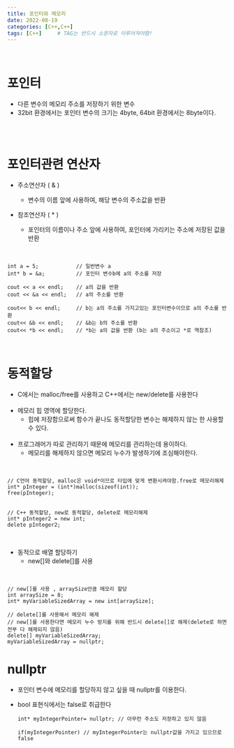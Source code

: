 ```yaml
---
title: 포인터와 메모리
date: 2022-08-19
categories: [C++,C++]
tags: [C++]		# TAG는 반드시 소문자로 이루어져야함!
---
```




<br>

포인터
====================
* 다른 변수의 메모리 주소를 저장하기 위한 변수 <br>
* 32bit 환경에서는 포인터 변수의 크기는 4byte, 64bit 환경에서는 8byte이다.



<br><br>

포인터관련 연산자
=====================
* 주소연산자 ( & )
  * 변수의 이름 앞에 사용하여, 해당 변수의 주소값을 반환


* 참조연산자 ( * )
  * 포인터의 이름이나 주소 앞에 사용하여, 포인터에 가리키는 주소에 저장된 값을 반환
  


<br>

    int a = 5;            // 일반변수 a
    int* b = &a;          // 포인터 변수b에 a의 주소를 저장

    cout << a << endl;    // a의 값을 반환
    cout << &a << endl;   // a의 주소를 반환

    cout<< b << endl;     // b는 a의 주소를 가지고있는 포인터변수이므로 a의 주소를 반환
    cout<< &b << endl;    // &b는 b의 주소를 반환
    cout<< *b << endl;    // *b는 a의 값을 반환 (b는 a의 주소이고 *로 역참조)

<br>


동적할당
=============================

 * C에서는 malloc/free를 사용하고 C++에서는 new/delete를 사용한다<br><br>
 * 메모리 힙 영역에 할당한다.
   * 힙에 저장함으로써 함수가 끝나도 동적할당한 변수는 해제하지 않는 한 사용할 수 있다.<br><br>
 * 프로그래머가 따로 관리하기 때문에 메모리를 관리하는데 용이하다.
   * 메모리를 해제하지 않으면 메모리 누수가 발생하기에 조심해야한다.
   
  
<br>

    // C언어 동적할당, malloc은 void*이므로 타입에 맞게 변환시켜야함.free로 메모리해제
    int* pInteger = (int*)malloc(sizeof(int));
    free(pInteger);


    // C++ 동적할당, new로 동적할당, delete로 메모리해제
    int* pInteger2 = new int;
    delete pInteger2;

<br>

* 동적으로 배열 할당하기
  * new[]와 delete[]를 사용


<br>

    // new[]를 사용 , arraySize만큼 메모리 할당
    int arraySize = 8;
    int* myVariableSizedArray = new int[arraySize];

    // delete[]를 사용해서 메모리 해제
    // new[]를 사용한다면 메모리 누수 방지를 위해 반드시 delete[]로 해제(delete로 하면 전부 다 해제되지 않음)
    delete[] myVariableSizedArray;
    myVariableSizedArray = nullptr; 
 
nullptr
=======================
* 포인터 변수에 메모리를 할당하지 않고 싶을 때 nullptr를 이용한다.
* bool 표현식에서는 false로 취급한다

      int* myIntegerPointer= nullptr; // 아무런 주소도 저장하고 있지 않음

      if(myIntegerPointer) // myIntegerPointer는 nullptr값을 가지고 있으므로 false

<br>
